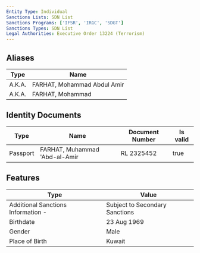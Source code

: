 ```yaml
---
Entity Type: Individual
Sanctions Lists: SDN List
Sanctions Programs: ['IFSR', 'IRGC', 'SDGT']
Sanctions Types: SDN List
Legal Authorities: Executive Order 13224 (Terrorism)
---
```


## Aliases
| Type  | Name      | 
|-------|-----------|
| A.K.A. | FARHAT, Mohammad Abdul Amir |
| A.K.A. | FARHAT, Mohammad |

## Identity Documents
| Type  | Name      | Document Number | Is valid |
|-------|-----------|-----------------|----------|
| Passport | FARHAT, Muhammad 'Abd-al-Amir | RL 2325452 | true |

## Features
| Type  | Value      |
|-------|------------|
| Additional Sanctions Information - | Subject to Secondary Sanctions |
| Birthdate | 23 Aug 1969 |
| Gender | Male |
| Place of Birth | Kuwait |
